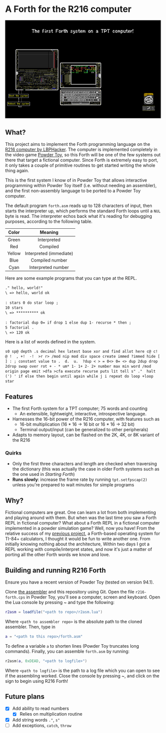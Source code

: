 # A Forth for the R216 computer

![Screenshot](screenshot.png)

## What?
This project aims to implement the Forth programming language on the
[R216 computer by LBPHacker](https://lbphacker.pw/powdertoy/R216/manual.md).  The
computer is implemented completely in the video game [Powder
Toy](https://powdertoy.co.uk/), so this Forth will be one of the few
systems out there that target a fictional computer.  Since Forth is
extremely easy to port, it only takes a couple of primitive routines
to get started writing the whole thing again.

This is the first system I know of in Powder Toy that allows
interactive programming within Powder Toy itself (i.e. without needing
an assembler), and the first non-assembly language to be ported to a
Powder Toy computer.

The default program `forth.asm` reads up to 128 characters of input,
then starts the interpreter up, which performs the standard Forth loops
until a `NUL` byte is read.  The interpreter echos back what it's
reading for debugging purposes, according to the following table.

| Color  | Meaning                 |
| :-:    | :-:                     |
| Green  | Interpreted             |
| Red    | Compiled                |
| Yellow | Interpreted (immediate) |
| Blue   | Compiled number         |
| Cyan   | Interpreted number      |

Here are some example programs that you can type at the REPL.
```forth
." hello, world!"
\ => hello, world ok

: stars 0 do star loop ;
10 stars
\ => ********** ok

: factorial dup 0= if drop 1 else dup 1- recurse * then ;
5 factorial .
\ => 120 ok
```

Here is a list of words defined in the system.
```
s0 sp@ depth .s decimal hex latest base xor and find allot here c@ c!
@ !  , +!  -!  >r r> /mod nip mod div space create immed ?immed hide [
] : ; constant value to .  d.  u.  ?dup < > = 0<> 0= <> dup 2dup drop
2drop swap over rot + - * um* 1- 1+ 2- 2+ number max min word /mod
origin page emit >dfa >cfa execute recurse puts lit tell s" ."  halt
(') ' if else then begin until again while j i repeat do loop +loop
star
```

## Features
- The first Forth system for a TPT computer; 75 words and counting
  - An extensible, lightweight, interactive, introspective language.
- Harnesses the 16-bit power of the R216 computer, with features such
  as
  - 16-bit multiplication (16 * 16 -> 16 bit or 16 * 16 -> 32 bit)
  - Terminal output/input (can be generalized to other peripherals)
- Adapts to memory layout, can be flashed on the 2K, 4K, or 8K variant
  of the R216

### Quirks
- Only the first three characters and length are checked when
  traversing the dictionary (this was actually the case in older Forth
  systems such as the one used in _Starting Forth_)
- **Runs slowly**: increase the frame rate by running `tpt.setfpscap(2)`
  unless you're prepared to wait minutes for simple programs

## Why?
Fictional computers are great.  One can learn a lot from both
implementing and playing around with them.  But when was the last time
you saw a Forth REPL in fictional computer?  What about a Forth REPL
in a fictional computer implemented in a powder simulation game?
Well, now you have!  From the relative success of my [previous
project](https://github.com/siraben/zkeme80), a Forth-based operating
system for TI-84+ calculators, I thought it would be fun to write
another one.  From initially knowing nothing about the architecture,
Within two days I got a REPL working with compile/interpret states,
and now it's just a matter of porting all the other Forth words we
know and love.

## Building and running R216 Forth
Ensure you have a recent version of Powder Toy (tested on version
94.1).

Clone [the assembler](https://github.com/LBPHacker/R216) and this
repository using Git.  Open the file `r216-forth.cps` in Powder Toy, you'll
see a computer, screen and keyboard.  Open the Lua console by pressing
~ and type the following:

```lua
r2asm = loadfile("<path to repo>/r2asm.lua")
```

Where `<path to assembler repo>` is the absolute path to the cloned assembler.
Then, type in

```lua
a = "<path to this repo>/forth.asm"
```

To define a variable `a` to shorten lines (Powder Toy truncates long
commands).  Finally, you can assemble `forth.asm` by running:

```lua
r2asm(a, 0xDEAD, "<path to logfile>")
```

Where `<path to logfile>` is the path to a log file which you can open
to see if the assembling worked.  Close the console by pressing ~, and
click on the sign to begin using R216 Forth!

## Future plans
- [x] Add ability to read numbers
  - [x] Relies on multiplication routine
- [x] Add string words `."`, `s"`
- [ ] Add exceptions, `catch`, `throw`
